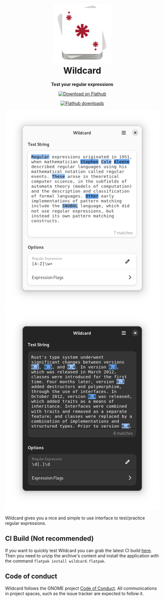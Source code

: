 <h1 align="center">
  <img src="data/icons/hicolor/scalable/apps/com.felipekinoshita.Wildcard.svg" alt="Wildcard Icon" width="192" height="192"/>
  <br>
  Wildcard
</h1>

<p align="center"><strong>Test your regular expressions</strong></p>

<p align="center">
  <a href="https://flathub.org/apps/details/com.felipekinoshita.Wildcard">
    <img width="200" alt="Download on Flathub" src="https://flathub.org/assets/badges/flathub-badge-en.svg"/>
  </a>
  <br>
</p>

<p align="center">
  <a href="https://flathub.org/apps/details/com.felipekinoshita.Wildcard">
    <img alt="Flathub downloads" src="https://img.shields.io/badge/dynamic/json?color=informational&label=downloads&logo=flathub&logoColor=white&query=%24.installs_total&url=https%3A%2F%2Fflathub.org%2Fapi%2Fv2%2Fstats%2Fcom.felipekinoshita.Wildcard"/>
  </a>
</p>

<p align="center">
  <img src="/data/screenshots/preview.png" alt="Preview"/>
  <img src="/data/screenshots/dark.png" alt="Dark"/>
</p>

Wildcard gives you a nice and simple to use interface to test/practice regular expressions.

## CI Build (Not recommended)

If you want to quickly test Wildcard you can grab the latest CI build [here](https://nightly.link/fkinoshita/Wildcard/workflows/flatpak/main).
Then you need to unzip the archive's content and install the application with the command `flatpak install wildcard.flatpak`.

## Code of conduct

Wildcard follows the GNOME project [Code of Conduct](./code-of-conduct.md). All
communications in project spaces, such as the issue tracker are expected to follow it.

